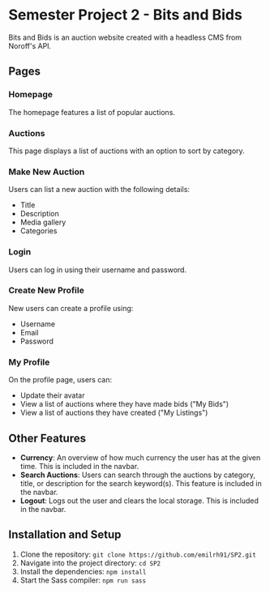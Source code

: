 # Semester Project 2 - Bits and Bids

Bits and Bids is an auction website created with a headless CMS from Noroff's API.

## Pages

### Homepage

The homepage features a list of popular auctions.

### Auctions

This page displays a list of auctions with an option to sort by category.

### Make New Auction

Users can list a new auction with the following details:

- Title
- Description
- Media gallery
- Categories

### Login

Users can log in using their username and password.

### Create New Profile

New users can create a profile using:

- Username
- Email
- Password

### My Profile

On the profile page, users can:

- Update their avatar
- View a list of auctions where they have made bids ("My Bids")
- View a list of auctions they have created ("My Listings")

## Other Features

- **Currency**: An overview of how much currency the user has at the given time. This is included in the navbar.
- **Search Auctions**: Users can search through the auctions by category, title, or description for the search keyword(s). This feature is included in the navbar.
- **Logout**: Logs out the user and clears the local storage. This is included in the navbar. 

## Installation and Setup

1. Clone the repository: `git clone https://github.com/emilrh91/SP2.git`
2. Navigate into the project directory: `cd SP2`
3. Install the dependencies: `npm install`
4. Start the Sass compiler: `npm run sass`
